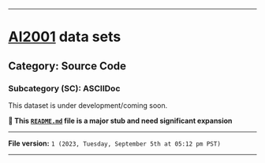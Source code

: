 
***

# [AI2001](https://github.com/seanpm2001/AI2001/) data sets

## Category: Source Code

### Subcategory (SC): ASCIIDoc

This dataset is under development/coming soon.

**🌱️ This [`README.md`](/README.md) file is a major stub and need significant expansion**

***

**File version:** `1 (2023, Tuesday, September 5th at 05:12 pm PST)`

***
